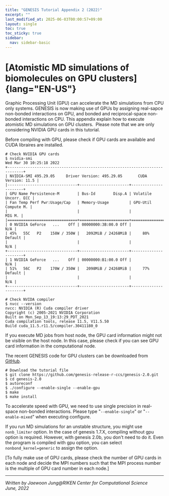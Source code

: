 ```yaml
---
title: "GENESIS Tutorial Appendix 2 (2022)"
excerpt: ""
last_modified_at: 2025-06-03T00:00:57+09:00
layout: single
toc: true
toc_sticky: true
sidebar:
  nav: sidebar-basic
---
```


# [Atomistic MD simulations of biomolecules on GPU clusters]{lang="EN-US"}

Graphic Processing Unit (GPU) can accelerate the MD simulations from CPU
only systems. GENESIS is now making use of GPUs by assigning real-sapce
non-bonded interactions on GPU, and bonded and reciprocal-space
non-bonded interactions on CPU. This appendix explain how to execute
atomistic MD simulations on GPU clusters.  Please note that we are only
considering NVIDIA GPU cards in this tutorial.

Before compiling with GPU, please check if GPU cards are available and
CUDA libraires are installed. 


```
# Check NVIDIA GPU cards
$ nvidia-smi
Wed Mar 30 10:25:18 2022
+-----------------------------------------------------------------------------+
| NVIDIA-SMI 495.29.05     Driver Version: 495.29.05       CUDA Version: 11.5 |
|-------------------------------+----------------------+----------------------+
| GPU Name Persistence-M        | Bus-Id        Disp.A | Volatile Uncorr. ECC |
| Fan Temp Perf Pwr:Usage/Cap   | Memory-Usage         | GPU-Util  Compute M. |
|                               |                      |               MIG M. |
|===============================+======================+======================|
| 0 NVIDIA GeForce   ...    Off | 00000000:3B:00.0 Off |                  N/A |
| 45%   55C   P2    158W / 350W |   2092MiB / 24268MiB |     80%      Default |
|                               |                      |                  N/A |
+-------------------------------+----------------------+----------------------+
| 1 NVIDIA GeForce   ...    Off | 00000000:B1:00.0 Off |                  N/A |
| 51%   56C   P2    170W / 350W |   2098MiB / 24268MiB |     77%      Default |
|                               |                      |                  N/A |
+-------------------------------+----------------------+----------------------+

# Check NVIDA compiler
$ nvcc --version
nvcc: NVIDIA (R) Cuda compiler driver
Copyright (c) 2005-2021 NVIDIA Corporation
Built on Mon_Sep_13_19:13:29_PDT_2021
Cuda compilation tools, release 11.5, V11.5.50
Build cuda_11.5.r11.5/compiler.30411180_0

```

If you execute MD jobs from host node, the GPU card information might
not be visible on the host node. In this case, please check if you can
see GPU card information in the computational node. 

The recent GENESIS code for GPU clusters can be downloaded from
[GitHub](https://github.com/genesis-release-r-ccs/genesis-2.0). 


```
# Download the tutorial file 
$ git clone https://github.com/genesis-release-r-ccs/genesis-2.0.git 
$ cd genesis-2.0 
$ autoreconf 
$ ./configure --enable-single --enable-gpu 
$ make 
$ make install

```

To accelerate speed with GPU, we need to use single precision in
real-space non-bonded interactions. Please type "`--enable-single`" or
"`--enable-mixed`" when executing configure.

If you run MD simulations for an unstable structure, you might use
`nonb_limiter` option. In the case of genesis 1.7.X, compiling without
gpu option is required. However, with genesis 2.0b, you don't need to do
it. Even the program is compiled with gpu option, you can select
`nonbond_kernel=generic` to assign the option.

[To fully make use of GPU cards, please check the number of GPU cards in each node and decide the MPI numbers such that the MPI process number is the multiple of GPU card number in each node.]

------------------------------------------------------------------------

*Written by Jaewoon Jung@RIKEN Center for Computational Science\
June, 2022*

